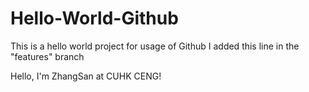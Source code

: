 # Hello-World-Github
This is a hello world project for usage of Github
I added this line in the "features" branch


 Hello, I'm ZhangSan at CUHK CENG!
